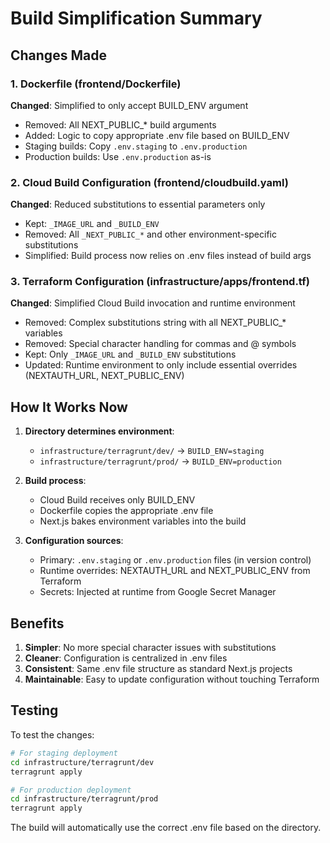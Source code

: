# Build Simplification Summary

## Changes Made

### 1. Dockerfile (frontend/Dockerfile)
**Changed**: Simplified to only accept BUILD_ENV argument
- Removed: All NEXT_PUBLIC_* build arguments
- Added: Logic to copy appropriate .env file based on BUILD_ENV
- Staging builds: Copy `.env.staging` to `.env.production`
- Production builds: Use `.env.production` as-is

### 2. Cloud Build Configuration (frontend/cloudbuild.yaml)
**Changed**: Reduced substitutions to essential parameters only
- Kept: `_IMAGE_URL` and `_BUILD_ENV`
- Removed: All `_NEXT_PUBLIC_*` and other environment-specific substitutions
- Simplified: Build process now relies on .env files instead of build args

### 3. Terraform Configuration (infrastructure/apps/frontend.tf)
**Changed**: Simplified Cloud Build invocation and runtime environment
- Removed: Complex substitutions string with all NEXT_PUBLIC_* variables
- Removed: Special character handling for commas and @ symbols
- Kept: Only `_IMAGE_URL` and `_BUILD_ENV` substitutions
- Updated: Runtime environment to only include essential overrides (NEXTAUTH_URL, NEXT_PUBLIC_ENV)

## How It Works Now

1. **Directory determines environment**:
   - `infrastructure/terragrunt/dev/` → `BUILD_ENV=staging`
   - `infrastructure/terragrunt/prod/` → `BUILD_ENV=production`

2. **Build process**:
   - Cloud Build receives only BUILD_ENV
   - Dockerfile copies the appropriate .env file
   - Next.js bakes environment variables into the build

3. **Configuration sources**:
   - Primary: `.env.staging` or `.env.production` files (in version control)
   - Runtime overrides: NEXTAUTH_URL and NEXT_PUBLIC_ENV from Terraform
   - Secrets: Injected at runtime from Google Secret Manager

## Benefits

1. **Simpler**: No more special character issues with substitutions
2. **Cleaner**: Configuration is centralized in .env files
3. **Consistent**: Same .env file structure as standard Next.js projects
4. **Maintainable**: Easy to update configuration without touching Terraform

## Testing

To test the changes:

```bash
# For staging deployment
cd infrastructure/terragrunt/dev
terragrunt apply

# For production deployment
cd infrastructure/terragrunt/prod
terragrunt apply
```

The build will automatically use the correct .env file based on the directory.